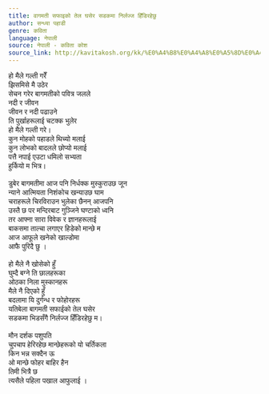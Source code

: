 ```yaml
---
title: वागमती सफाइको तेल घसेर सडकमा निर्लज्ज हिँडिरहेछु
author: सन्ध्या पहाडी
genre: कविता
language: नेपाली
source: नेपाली - कविता कोश
source_link: http://kavitakosh.org/kk/%E0%A4%B8%E0%A4%A8%E0%A5%8D%E0%A4%A7%E0%A5%8D%E0%A4%AF%E0%A4%BE_%E0%A4%AA%E0%A4%B9%E0%A4%BE%E0%A4%A1%E0%A5%80
---
```


हो मैले गल्ती गरेँ  
झिसमिसे मै उठेर  
सेचन गरेर बागमतीको पवित्र जलले  
नदी र जीवन  
जीवन र नदी पढाउने  
ति पुर्खाहरूलाई चटक्क भुलेर  
हो मैले गल्ती गरे।  
कुन मोहको पहाडले थिच्यो मलाई  
कुन लोभको बादलले छोप्यो मलाई  
पत्तै नपाई एउटा धमिलो सभ्यता  
हुर्कियो म भित्र।  
   
डुबेर बागमतीमा आज पनि निर्धक्क मुस्कुराउछ जून  
न्याने आत्मियता निशंकोच खन्याउछ घाम  
चराहरूले चिरविराउन भुलेका छैनन् आजपनि  
उस्तै छ पर मन्दिरबाट गुञ्जिने घण्टाको ध्वनि  
तर आफ्ना सारा विवेक र ज्ञानहरूलाई  
बाकसमा ताल्चा लगाएर हिडेको मान्छे म  
आज आफूले खनेको खाल्डोमा  
आफै पुरिदै छु ।  
   
हो मैले नै खोसेको हुँ  
घुम्दै बग्ने ति छालहरूका  
ओठका निला मुस्कानहरू  
मैले नै दिएको हुँ  
बदलामा यि दुर्गन्ध र फोहोरहरू  
यतिबेला बागमती सफाईको तेल घसेर  
सडकमा भिडसँगै निर्लज्ज हिँडिरहेछु म।  
   
मौन दर्शक पशुपति  
चुपचाप हेरिरहेछ मान्छेहरूको यो चर्तिकला  
किन भन्न सक्दैन ऊ  
ओ मान्छे फोहर बाहिर हैन  
तिमी भित्रै छ  
त्यसैले पहिला पखाल आफुलाई ।
